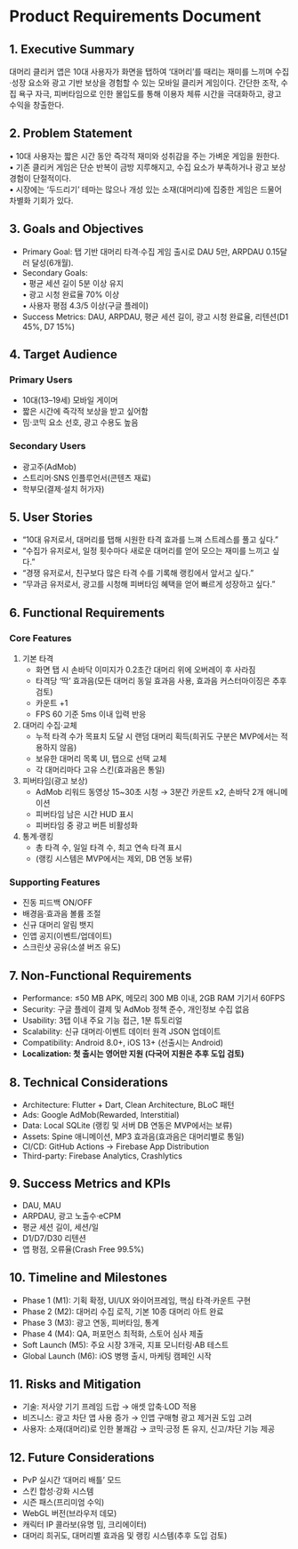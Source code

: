 # Product Requirements Document

## 1. Executive Summary

대머리 클리커 앱은 10대 사용자가 화면을 탭하여 ‘대머리’를 때리는 재미를 느끼며 수집·성장 요소와 광고 기반 보상을 경험할 수 있는 모바일 클리커 게임이다. 간단한 조작, 수집 욕구 자극, 피버타임으로 인한 몰입도를 통해 이용자 체류 시간을 극대화하고, 광고 수익을 창출한다.

## 2. Problem Statement

• 10대 사용자는 짧은 시간 동안 즉각적 재미와 성취감을 주는 가벼운 게임을 원한다.  
• 기존 클리커 게임은 단순 반복이 금방 지루해지고, 수집 요소가 부족하거나 광고 보상 경험이 단절적이다.  
• 시장에는 ‘두드리기’ 테마는 많으나 개성 있는 소재(대머리)에 집중한 게임은 드물어 차별화 기회가 있다.

## 3. Goals and Objectives

- Primary Goal: 탭 기반 대머리 타격·수집 게임 출시로 DAU 5만, ARPDAU 0.15달러 달성(6개월).
- Secondary Goals:  
  • 평균 세션 길이 5분 이상 유지  
  • 광고 시청 완료율 70% 이상  
  • 사용자 평점 4.3/5 이상(구글 플레이)
- Success Metrics: DAU, ARPDAU, 평균 세션 길이, 광고 시청 완료율, 리텐션(D1 45%, D7 15%)

## 4. Target Audience

### Primary Users

- 10대(13–19세) 모바일 게이머
- 짧은 시간에 즉각적 보상을 받고 싶어함
- 밈·코믹 요소 선호, 광고 수용도 높음

### Secondary Users

- 광고주(AdMob)
- 스트리머·SNS 인플루언서(콘텐츠 재료)
- 학부모(결제·설치 허가자)

## 5. User Stories

- “10대 유저로서, 대머리를 탭해 시원한 타격 효과를 느껴 스트레스를 풀고 싶다.”
- “수집가 유저로서, 일정 횟수마다 새로운 대머리를 얻어 모으는 재미를 느끼고 싶다.”
- “경쟁 유저로서, 친구보다 많은 타격 수를 기록해 랭킹에서 앞서고 싶다.”
- “무과금 유저로서, 광고를 시청해 피버타임 혜택을 얻어 빠르게 성장하고 싶다.”

## 6. Functional Requirements

### Core Features

1. 기본 타격
   - 화면 탭 시 손바닥 이미지가 0.2초간 대머리 위에 오버레이 후 사라짐
   - 타격당 ‘딱’ 효과음(모든 대머리 동일 효과음 사용, 효과음 커스터마이징은 추후 검토)
   - 카운트 +1
   - FPS 60 기준 5ms 이내 입력 반응
2. 대머리 수집·교체
   - 누적 타격 수가 목표치 도달 시 랜덤 대머리 획득(희귀도 구분은 MVP에서는 적용하지 않음)
   - 보유한 대머리 목록 UI, 탭으로 선택 교체
   - 각 대머리마다 고유 스킨(효과음은 통일)
3. 피버타임(광고 보상)
   - AdMob 리워드 동영상 15~30초 시청 → 3분간 카운트 x2, 손바닥 2개 애니메이션
   - 피버타임 남은 시간 HUD 표시
   - 피버타임 중 광고 버튼 비활성화
4. 통계·랭킹
   - 총 타격 수, 일일 타격 수, 최고 연속 타격 표시
   - (랭킹 시스템은 MVP에서는 제외, DB 연동 보류)

### Supporting Features

- 진동 피드백 ON/OFF
- 배경음·효과음 볼륨 조절
- 신규 대머리 알림 뱃지
- 인앱 공지(이벤트/업데이트)
- 스크린샷 공유(소셜 버즈 유도)

## 7. Non-Functional Requirements

- Performance: ≤50 MB APK, 메모리 300 MB 이내, 2GB RAM 기기서 60FPS
- Security: 구글 플레이 결제 및 AdMob 정책 준수, 개인정보 수집 없음
- Usability: 3탭 이내 주요 기능 접근, 1분 튜토리얼
- Scalability: 신규 대머리·이벤트 데이터 원격 JSON 업데이트
- Compatibility: Android 8.0+, iOS 13+ (선출시는 Android)
- **Localization: 첫 출시는 영어만 지원 (다국어 지원은 추후 도입 검토)**

## 8. Technical Considerations

- Architecture: Flutter + Dart, Clean Architecture, BLoC 패턴
- Ads: Google AdMob(Rewarded, Interstitial)
- Data: Local SQLite (랭킹 및 서버 DB 연동은 MVP에서는 보류)
- Assets: Spine 애니메이션, MP3 효과음(효과음은 대머리별로 통일)
- CI/CD: GitHub Actions → Firebase App Distribution
- Third-party: Firebase Analytics, Crashlytics

## 9. Success Metrics and KPIs

- DAU, MAU
- ARPDAU, 광고 노출수·eCPM
- 평균 세션 길이, 세션/일
- D1/D7/D30 리텐션
- 앱 평점, 오류율(Crash Free 99.5%)

## 10. Timeline and Milestones

- Phase 1 (M1): 기획 확정, UI/UX 와이어프레임, 핵심 타격·카운트 구현
- Phase 2 (M2): 대머리 수집 로직, 기본 10종 대머리 아트 완료
- Phase 3 (M3): 광고 연동, 피버타임, 통계
- Phase 4 (M4): QA, 퍼포먼스 최적화, 스토어 심사 제출
- Soft Launch (M5): 주요 시장 3개국, 지표 모니터링·AB 테스트
- Global Launch (M6): iOS 병행 출시, 마케팅 캠페인 시작

## 11. Risks and Mitigation

- 기술: 저사양 기기 프레임 드랍 → 애셋 압축·LOD 적용
- 비즈니스: 광고 차단 앱 사용 증가 → 인앱 구매형 광고 제거권 도입 고려
- 사용자: 소재(대머리)로 인한 불쾌감 → 코믹·긍정 톤 유지, 신고/차단 기능 제공

## 12. Future Considerations

- PvP 실시간 ‘대머리 배틀’ 모드
- 스킨 합성·강화 시스템
- 시즌 패스(프리미엄 수익)
- WebGL 버전(브라우저 데모)
- 캐릭터 IP 콜라보(유명 밈, 크리에이터)
- 대머리 희귀도, 대머리별 효과음 및 랭킹 시스템(추후 도입 검토)
